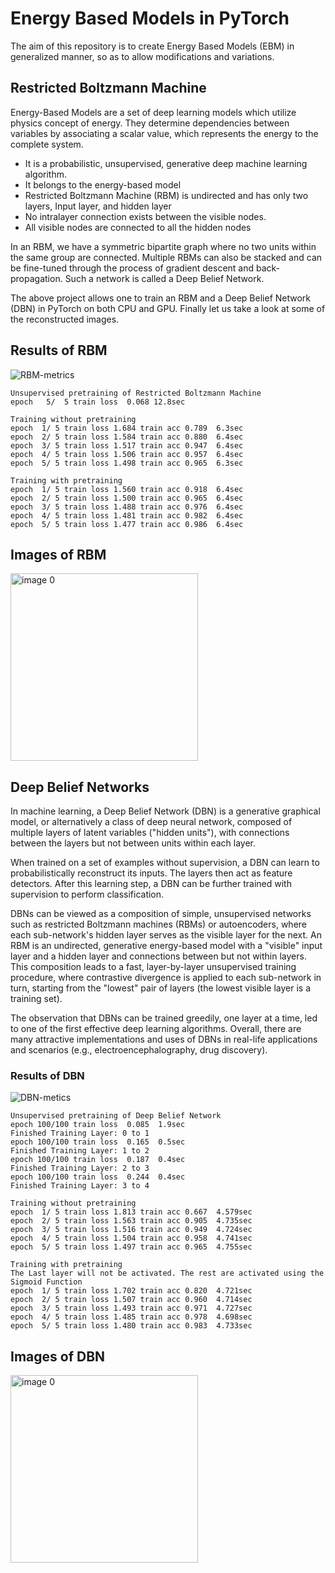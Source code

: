 # Energy Based Models in PyTorch

The aim of this repository is to create Energy Based Models (EBM) in generalized manner, so as to allow modifications and variations.

## Restricted Boltzmann Machine

Energy-Based Models are a set of deep learning models which utilize physics concept of energy.
They determine dependencies between variables by associating a scalar value, which represents the energy to the complete system.

* It is a probabilistic, unsupervised, generative deep machine learning algorithm.
* It belongs to the energy-based model
* Restricted Boltzmann Machine (RBM) is undirected and has only two layers, Input layer, and hidden layer
* No intralayer connection exists between the visible nodes. 
* All visible nodes are connected to all the hidden nodes

In an RBM, we have a symmetric bipartite graph where no two units within the same group are connected.
Multiple RBMs can also be stacked and can be fine-tuned through the process of gradient descent and back-propagation.
Such a network is called a Deep Belief Network.

The above project allows one to train an RBM and a Deep Belief Network (DBN) in PyTorch on both CPU and GPU.
Finally let us take a look at some of the reconstructed images.

## Results of RBM

![RBM-metrics](images/RBM.jpg)

```
Unsupervised pretraining of Restricted Boltzmann Machine
epoch   5/  5 train loss  0.068 12.8sec

Training without pretraining
epoch  1/ 5 train loss 1.684 train acc 0.789  6.3sec
epoch  2/ 5 train loss 1.584 train acc 0.880  6.4sec
epoch  3/ 5 train loss 1.517 train acc 0.947  6.4sec
epoch  4/ 5 train loss 1.506 train acc 0.957  6.4sec
epoch  5/ 5 train loss 1.498 train acc 0.965  6.3sec

Training with pretraining
epoch  1/ 5 train loss 1.560 train acc 0.918  6.4sec
epoch  2/ 5 train loss 1.500 train acc 0.965  6.4sec
epoch  3/ 5 train loss 1.488 train acc 0.976  6.4sec
epoch  4/ 5 train loss 1.481 train acc 0.982  6.4sec
epoch  5/ 5 train loss 1.477 train acc 0.986  6.4sec
```

## Images of RBM

<img src="images/RBM_digits.jpg" alt="image 0" width="300" />

## Deep Belief Networks

In machine learning, a Deep Belief Network (DBN) is a generative graphical model, or alternatively a class of deep neural network, composed of multiple layers of latent variables ("hidden units"), with connections between the layers but not between units within each layer.

When trained on a set of examples without supervision, a DBN can learn to probabilistically reconstruct its inputs.
The layers then act as feature detectors. After this learning step, a DBN can be further trained with supervision to perform classification.

DBNs can be viewed as a composition of simple, unsupervised networks such as restricted Boltzmann machines (RBMs) or autoencoders, where each sub-network's hidden layer serves as the visible layer for the next.
An RBM is an undirected, generative energy-based model with a "visible" input layer and a hidden layer and connections between but not within layers. This composition leads to a fast, layer-by-layer unsupervised training procedure, where contrastive divergence is applied to each sub-network in turn, starting from the "lowest" pair of layers (the lowest visible layer is a training set).

The observation that DBNs can be trained greedily, one layer at a time, led to one of the first effective deep learning algorithms.
Overall, there are many attractive implementations and uses of DBNs in real-life applications and scenarios (e.g., electroencephalography, drug discovery).

### Results of DBN

![DBN-metics](images/DBN.jpg)

```
Unsupervised pretraining of Deep Belief Network
epoch 100/100 train loss  0.085  1.9sec
Finished Training Layer: 0 to 1
epoch 100/100 train loss  0.165  0.5sec
Finished Training Layer: 1 to 2
epoch 100/100 train loss  0.187  0.4sec
Finished Training Layer: 2 to 3
epoch 100/100 train loss  0.244  0.4sec
Finished Training Layer: 3 to 4

Training without pretraining
epoch  1/ 5 train loss 1.813 train acc 0.667  4.579sec
epoch  2/ 5 train loss 1.563 train acc 0.905  4.735sec
epoch  3/ 5 train loss 1.516 train acc 0.949  4.724sec
epoch  4/ 5 train loss 1.504 train acc 0.958  4.741sec
epoch  5/ 5 train loss 1.497 train acc 0.965  4.755sec

Training with pretraining
The Last layer will not be activated. The rest are activated using the Sigmoid Function
epoch  1/ 5 train loss 1.702 train acc 0.820  4.721sec
epoch  2/ 5 train loss 1.507 train acc 0.960  4.714sec
epoch  3/ 5 train loss 1.493 train acc 0.971  4.727sec
epoch  4/ 5 train loss 1.485 train acc 0.978  4.698sec
epoch  5/ 5 train loss 1.480 train acc 0.983  4.733sec
```

## Images of DBN

<img src="images/DBN_digits.jpg" alt="image 0" width="300" />
